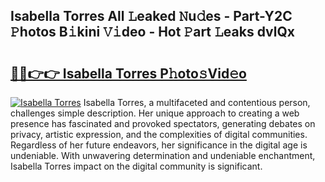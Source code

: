 ## Isabella Torres All 𝙻eaked 𝙽u𝚍es - Part-Y2C 𝙿hotos B𝚒kini 𝚅𝚒deo - Hot 𝙿art 𝙻eaks dvlQx

# <h2><a href="http://ld03z8y.urlbe.top/?page=Isabella+Torres">🔗🔗👉👉 Isabella Torres P𝚑oto𝚜Vid𝚎o</a></h2>

[![Isabella Torres](https://i.imgur.com/eBuTRDB.gif)](http://ld03z8y.urlbe.top/?page=Isabella+Torres)
Isabella Torres, a multifaceted and contentious person, challenges simple description. Her unique approach to creating a web presence has fascinated and provoked spectators, generating debates on privacy, artistic expression, and the complexities of digital communities. Regardless of her future endeavors, her significance in the digital age is undeniable. With unwavering determination and undeniable enchantment, Isabella Torres impact on the digital community is significant.
